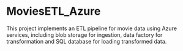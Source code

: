 # MoviesETL_Azure
This project implements an ETL pipeline for movie data using Azure services, including blob storage for ingestion, data factory for transformation and SQL database for loading transformed data.
